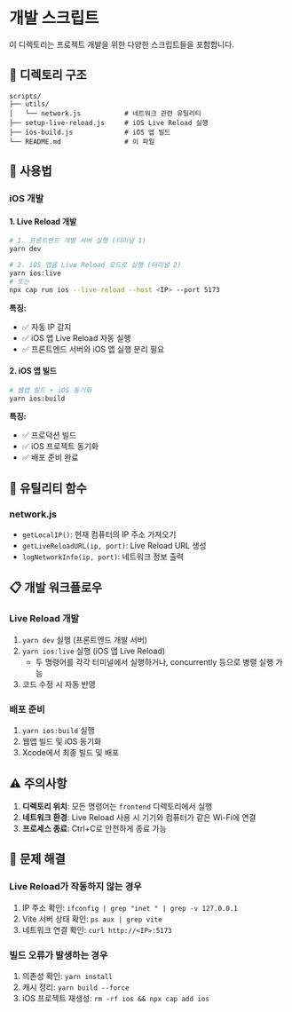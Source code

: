 # 개발 스크립트

이 디렉토리는 프로젝트 개발을 위한 다양한 스크립트들을 포함합니다.

## 📁 디렉토리 구조

```
scripts/
├── utils/
│   └── network.js           # 네트워크 관련 유틸리티
├── setup-live-reload.js     # iOS Live Reload 실행
├── ios-build.js             # iOS 앱 빌드
└── README.md                # 이 파일
```

## 🚀 사용법

### iOS 개발

#### 1. Live Reload 개발

```bash
# 1. 프론트엔드 개발 서버 실행 (터미널 1)
yarn dev

# 2. iOS 앱을 Live Reload 모드로 실행 (터미널 2)
yarn ios:live
# 또는
npx cap run ios --live-reload --host <IP> --port 5173
```

**특징:**
- ✅ 자동 IP 감지
- ✅ iOS 앱 Live Reload 자동 실행
- ✅ 프론트엔드 서버와 iOS 앱 실행 분리 필요

#### 2. iOS 앱 빌드

```bash
# 웹앱 빌드 + iOS 동기화
yarn ios:build
```

**특징:**
- ✅ 프로덕션 빌드
- ✅ iOS 프로젝트 동기화
- ✅ 배포 준비 완료

## 🔧 유틸리티 함수

### network.js
- `getLocalIP()`: 현재 컴퓨터의 IP 주소 가져오기
- `getLiveReloadURL(ip, port)`: Live Reload URL 생성
- `logNetworkInfo(ip, port)`: 네트워크 정보 출력

## 📋 개발 워크플로우

### Live Reload 개발
1. `yarn dev` 실행 (프론트엔드 개발 서버)
2. `yarn ios:live` 실행 (iOS 앱 Live Reload)
   - 두 명령어를 각각 터미널에서 실행하거나, concurrently 등으로 병렬 실행 가능
3. 코드 수정 시 자동 반영

### 배포 준비
1. `yarn ios:build` 실행
2. 웹앱 빌드 및 iOS 동기화
3. Xcode에서 최종 빌드 및 배포

## ⚠️ 주의사항

1. **디렉토리 위치**: 모든 명령어는 `frontend` 디렉토리에서 실행
2. **네트워크 환경**: Live Reload 사용 시 기기와 컴퓨터가 같은 Wi-Fi에 연결
3. **프로세스 종료**: Ctrl+C로 안전하게 종료 가능

## 🐛 문제 해결

### Live Reload가 작동하지 않는 경우
1. IP 주소 확인: `ifconfig | grep "inet " | grep -v 127.0.0.1`
2. Vite 서버 상태 확인: `ps aux | grep vite`
3. 네트워크 연결 확인: `curl http://<IP>:5173`

### 빌드 오류가 발생하는 경우
1. 의존성 확인: `yarn install`
2. 캐시 정리: `yarn build --force`
3. iOS 프로젝트 재생성: `rm -rf ios && npx cap add ios` 